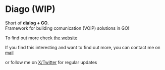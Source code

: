 # Diago (WIP)

Short of **dialog + GO**.  
Framework for building comunication (VOIP) solutions in GO!

To find out more check [the website](https://emiago.github.io/diago)

If you find this interesting and want to find out more, you can contact me on
[mail](mailto:emirfreelance91@gmail.com)

or follow me on [X/Twitter](https://twitter.com/emiago123) for regular updates